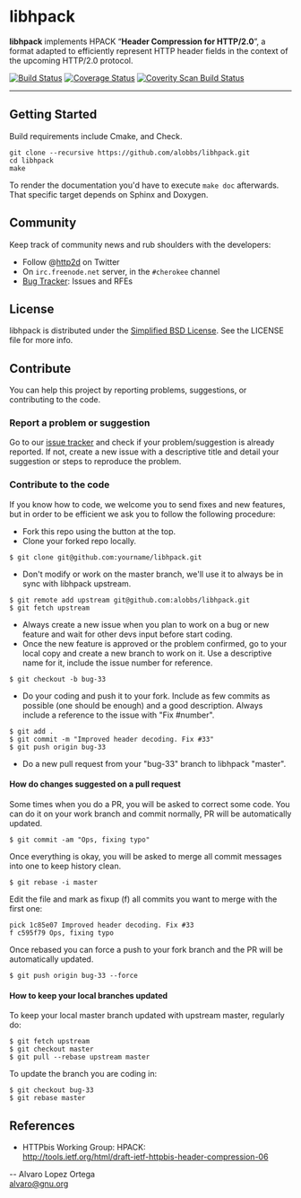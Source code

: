 # libhpack
**libhpack** implements HPACK “**Header Compression for HTTP/2.0**”, a format adapted to efficiently represent HTTP header fields in the context of the upcoming HTTP/2.0 protocol.

[![Build Status](https://travis-ci.org/alobbs/libhpack.png?branch=master)](https://travis-ci.org/alobbs/libhpack) [![Coverage Status](https://coveralls.io/repos/alobbs/libhpack/badge.png?branch=master)](https://coveralls.io/r/alobbs/libhpack?branch=master) [![Coverity Scan Build Status](https://scan.coverity.com/projects/1496/badge.svg)](https://scan.coverity.com/projects/1496)

***


## Getting Started
Build requirements include Cmake, and Check.

```
git clone --recursive https://github.com/alobbs/libhpack.git
cd libhpack
make
```
To render the documentation you'd have to execute ```make doc``` afterwards. That specific target depends on Sphinx and Doxygen.

## Community
Keep track of community news and rub shoulders with the developers:

* Follow @[http2d](https://twitter.com/http2d) on Twitter
* On `irc.freenode.net` server, in the `#cherokee` channel
* [Bug Tracker](https://github.com/alobbs/libhpack/issues): Issues and RFEs

## License
libhpack is distributed under the [Simplified BSD License](http://opensource.org/licenses/BSD-2-Clause). See the LICENSE file for more info.

## Contribute

You can help this project by reporting problems, suggestions, or contributing to the code.

### Report a problem or suggestion

Go to our [issue tracker](https://github.com/alobbs/libhpack/issues) and check if your problem/suggestion is already reported. If not, create a new issue with a descriptive title and detail your suggestion or steps to reproduce the problem.

### Contribute to the code

If you know how to code, we welcome you to send fixes and new features, but in order to be efficient we ask you to follow the following procedure:

* Fork this repo using the button at the top.
* Clone your forked repo locally.

``$ git clone git@github.com:yourname/libhpack.git``

* Don't modify or work on the master branch, we'll use it to always be in sync with libhpack upstream.

```
$ git remote add upstream git@github.com:alobbs/libhpack.git
$ git fetch upstream
```

* Always create a new issue when you plan to work on a bug or new feature and wait for other devs input before start coding.
* Once the new feature is approved or the problem confirmed, go to your local copy and create a new branch to work on it. Use a descriptive name for it, include the issue number for reference.

``$ git checkout -b bug-33``

* Do your coding and push it to your fork. Include as few commits as possible (one should be enough) and a good description. Always include a reference to the issue with "Fix #number".

```
$ git add .
$ git commit -m "Improved header decoding. Fix #33"
$ git push origin bug-33
```

* Do a new pull request from your "bug-33" branch to libhpack "master".

#### How do changes suggested on a pull request

Some times when you do a PR, you will be asked to correct some code. You can do it on your work branch and commit normally, PR will be automatically updated.

``$ git commit -am "Ops, fixing typo"``

Once everything is okay, you will be asked to merge all commit messages into one to keep history clean.

``$ git rebase -i master``

Edit the file and mark as fixup (f) all commits you want to merge with the first one:

```
pick 1c85e07 Improved header decoding. Fix #33
f c595f79 Ops, fixing typo
```

Once rebased you can force a push to your fork branch and the PR will be automatically updated.

``$ git push origin bug-33 --force``

#### How to keep your local branches updated

To keep your local master branch updated with upstream master, regularly do:

```
$ git fetch upstream
$ git checkout master
$ git pull --rebase upstream master
```

To update the branch you are coding in:

```
$ git checkout bug-33
$ git rebase master
```

## References
* HTTPbis Working Group: HPACK:  
http://tools.ietf.org/html/draft-ietf-httpbis-header-compression-06

--
Alvaro Lopez Ortega  
[alvaro@gnu.org](mail:alvaro@gnu.org)
